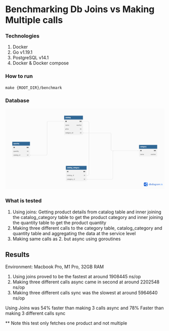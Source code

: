 # Benchmarking Db Joins vs Making Multiple calls

### Technologies
1. Docker
2. Go v1.19.1
3. PostgreSQL v14.1
4. Docker & Docker compose

### How to run
`make {ROOT_DIR}/benchmark`

### Database

<img src="tables.png" alt="drawing" width="900"/>

### What is tested

1. Using joins: Getting product details from catalog table  and inner joining the catalog_category table to get the
   product category and inner joining the quantity table to get the product quantity
2. Making three different calls to the category table, catalog_category and quantity table and aggregating the data
   at the service level
3. Making same calls as 2. but async using goroutines

## Results
Environment: Macbook Pro, M1 Pro, 32GB RAM

1. Using joins proved to be the fastest at around 1908445 ns/op
2. Making three different calls async came in second at around 2202548 ns/op
3. Making three different calls sync was the slowest at around 5964640 ns/op


Using Joins was 54% faster than making 3 calls async and 78% Faster than making 3 different calls sync

** Note this test only fetches one product and not multiple
